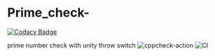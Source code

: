 # Prime_check-

[![Codacy Badge](https://api.codacy.com/project/badge/Grade/3ca9bc25dec241ffacc0b36b80c416f3)](https://app.codacy.com/manual/stepin104475/Prime_check-?utm_source=github.com&utm_medium=referral&utm_content=stepin104475/Prime_check-&utm_campaign=Badge_Grade_Dashboard)

prime number check with unity throw switch 
![cppcheck-action](https://github.com/stepin104475/Prime_check-/workflows/cppcheck-action/badge.svg)
![CI](https://github.com/stepin104475/Prime_check-/workflows/CI/badge.svg)
